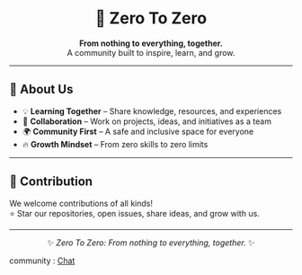 <h1 align="center">🌌 Zero To Zero</h1>

<p align="center">
  <b>From nothing to everything, together.</b><br/>
  A community built to inspire, learn, and grow.
</p>

---

## 🚀 About Us
- 💡 **Learning Together** – Share knowledge, resources, and experiences  
- 🤝 **Collaboration** – Work on projects, ideas, and initiatives as a team  
- 🌍 **Community First** – A safe and inclusive space for everyone  
- 🔥 **Growth Mindset** – From zero skills to zero limits  

---

## 🤝 Contribution
We welcome contributions of all kinds!  
⭐ Star our repositories, open issues, share ideas, and grow with us.  

---

<p align="center">✨ <i>Zero To Zero: From nothing to everything, together.</i> ✨</p>

community : <a href="https://github.com/orgs/zero-to-zero/discussions">Chat</a>
